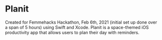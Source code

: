 # Planit

Created for Femmehacks Hackathon, Feb 6th, 2021 (initial set up done over a span of 5 hours) using Swift and Xcode. Planit is a space-themed iOS productivity app that allows users to plan their day with reminders.



